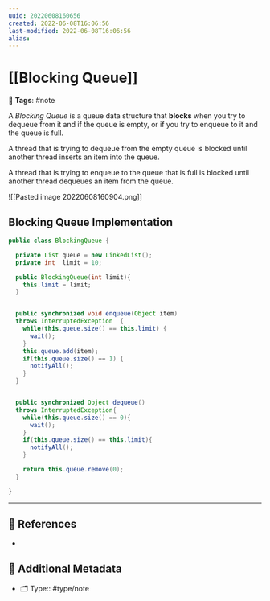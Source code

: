 ```yaml
---
uuid: 20220608160656
created: 2022-06-08T16:06:56
last-modified: 2022-06-08T16:06:56
alias:
---
```


# [[Blocking Queue]]

📑 **Tags**:  #note

A *Blocking Queue* is a queue data structure that **blocks** when you try to dequeue from it and if the queue is empty, or if you try to enqueue to it and the queue is full.

A thread that is trying to dequeue from the empty queue is blocked until another thread inserts an item into the queue.

A thread that is trying to enqueue to the queue that is full is blocked until another thread dequeues an item from the queue.

![[Pasted image 20220608160904.png]]

## Blocking Queue Implementation

```java
public class BlockingQueue {

  private List queue = new LinkedList();
  private int  limit = 10;

  public BlockingQueue(int limit){
    this.limit = limit;
  }


  public synchronized void enqueue(Object item)
  throws InterruptedException  {
    while(this.queue.size() == this.limit) {
      wait();
    }
    this.queue.add(item);
    if(this.queue.size() == 1) {
      notifyAll();
    }
  }


  public synchronized Object dequeue()
  throws InterruptedException{
    while(this.queue.size() == 0){
      wait();
    }
    if(this.queue.size() == this.limit){
      notifyAll();
    }

    return this.queue.remove(0);
  }

}
```






---
## 🔎 References

- 

## 📇 Additional Metadata

- 🗂 Type:: #type/note
